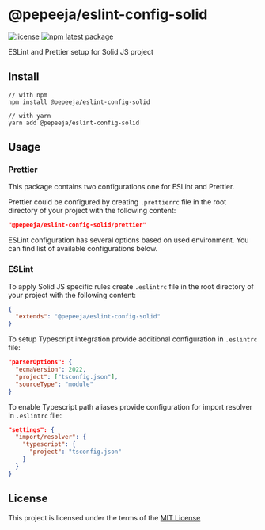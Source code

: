 # @pepeeja/eslint-config-solid


[![license](https://img.shields.io/badge/license-MIT-blue.svg)](https://github.com/pepeeja/eslint-config-solid/blob/main/LICENSE) [![npm latest package](https://img.shields.io/npm/v/@pepeeja/eslint-config-solid/latest.svg)](https://www.npmjs.com/package/@pepeeja/eslint-config-solid) 

ESLint and Prettier setup for Solid JS project

## Install

```shell
// with npm
npm install @pepeeja/eslint-config-solid

// with yarn
yarn add @pepeeja/eslint-config-solid
```
## Usage

### Prettier

This package contains two configurations one for ESLint and Prettier.

Prettier could be configured by creating `.prettierrc` file in the root directory of your project with the following content:

```json
"@pepeeja/eslint-config-solid/prettier"
```

ESLint configuration has several options based on used environment. You can find list of available configurations below.

### ESLint

To apply Solid JS specific rules create `.eslintrc` file in the root directory of your project with the following content:

```json
{
  "extends": "@pepeeja/eslint-config-solid"
}
```

To setup Typescript integration provide additional configuration in `.eslintrc` file:

```json
"parserOptions": {
  "ecmaVersion": 2022,
  "project": ["tsconfig.json"],
  "sourceType": "module"
}
```

To enable Typescript path aliases provide configuration for import resolver in `.eslintrc` file:

```json
"settings": {
  "import/resolver": {
    "typescript": {
      "project": "tsconfig.json"
    }
  }
}
```

## License

This project is licensed under the terms of the [MIT License](LICENSE)